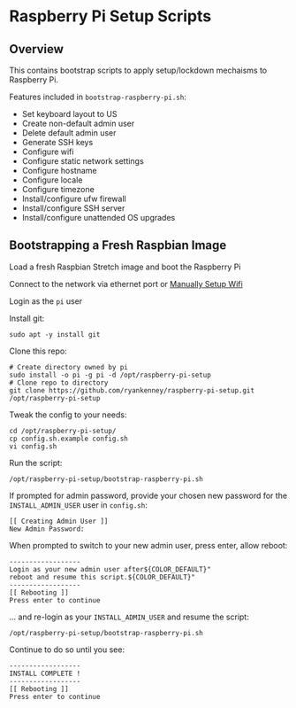 Raspberry Pi Setup Scripts
================

Overview
----------------

This contains bootstrap scripts to apply setup/lockdown mechaisms to Raspberry Pi.

Features included in `bootstrap-raspberry-pi.sh`:

* Set keyboard layout to US
* Create non-default admin user
* Delete default admin user
* Generate SSH keys
* Configure wifi
* Configure static network settings
* Configure hostname
* Configure locale
* Configure timezone
* Install/configure ufw firewall
* Install/configure SSH server
* Install/configure unattended OS upgrades


Bootstrapping a Fresh Raspbian Image
----------------

Load a fresh Raspbian Stretch image and boot the Raspberry Pi

Connect to the network via ethernet port or [Manually Setup Wifi](Manually-Setup-Wifi.md)

Login as the `pi` user

Install git:

	sudo apt -y install git

Clone this repo:

	# Create directory owned by pi
	sudo install -o pi -g pi -d /opt/raspberry-pi-setup
	# Clone repo to directory
	git clone https://github.com/ryankenney/raspberry-pi-setup.git /opt/raspberry-pi-setup

Tweak the config to your needs:

	cd /opt/raspberry-pi-setup/
	cp config.sh.example config.sh
	vi config.sh

Run the script:

	/opt/raspberry-pi-setup/bootstrap-raspberry-pi.sh

If prompted for admin password, provide your chosen new password
for the `INSTALL_ADMIN_USER` user in `config.sh`:

	[[ Creating Admin User ]]
	New Admin Password: 

When prompted to switch to your new admin user, press enter, allow reboot:

	------------------
	Login as your new admin user after${COLOR_DEFAULT}"
	reboot and resume this script.${COLOR_DEFAULT}"
	------------------
	[[ Rebooting ]]
	Press enter to continue

... and re-login as your `INSTALL_ADMIN_USER` and resume the script:

	/opt/raspberry-pi-setup/bootstrap-raspberry-pi.sh

Continue to do so until you see:

	------------------
	INSTALL COMPLETE !
	------------------
	[[ Rebooting ]]
	Press enter to continue
